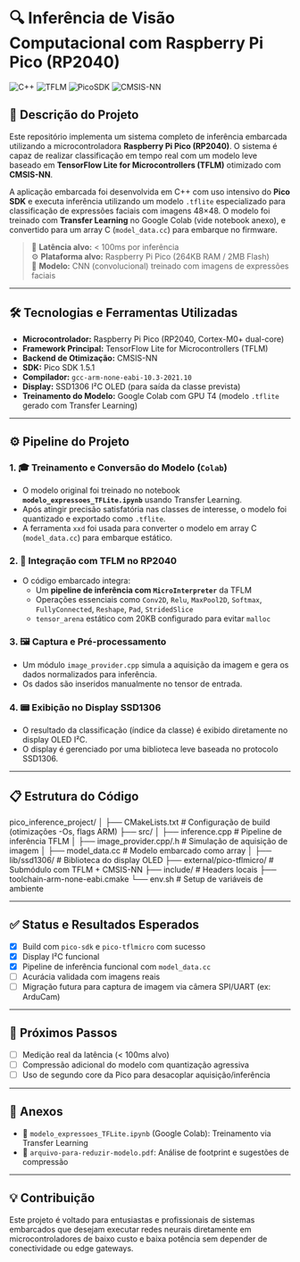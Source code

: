# 🔍 Inferência de Visão Computacional com Raspberry Pi Pico (RP2040)

![C++](https://img.shields.io/badge/C++-17-blue?style=for-the-badge&logo=cplusplus)
![TFLM](https://img.shields.io/badge/TensorFlow_Lite_Micro-RP2040-yellow?style=for-the-badge&logo=tensorflow)
![PicoSDK](https://img.shields.io/badge/PicoSDK-1.5.1-lightgrey?style=for-the-badge&logo=raspberrypi)
![CMSIS-NN](https://img.shields.io/badge/CMSIS--NN-optimized-brightgreen?style=for-the-badge&logo=arm)

## 📄 Descrição do Projeto

Este repositório implementa um sistema completo de inferência embarcada utilizando a microcontroladora **Raspberry Pi Pico (RP2040)**. O sistema é capaz de realizar classificação em tempo real com um modelo leve baseado em **TensorFlow Lite for Microcontrollers (TFLM)** otimizado com **CMSIS-NN**.

A aplicação embarcada foi desenvolvida em C++ com uso intensivo do **Pico SDK** e executa inferência utilizando um modelo `.tflite` especializado para classificação de expressões faciais com imagens 48×48. O modelo foi treinado com **Transfer Learning** no Google Colab (vide notebook anexo), e convertido para um array C (`model_data.cc`) para embarque no firmware.

> 📌 **Latência alvo:** < 100ms por inferência  
> ⚙️ **Plataforma alvo:** Raspberry Pi Pico (264KB RAM / 2MB Flash)  
> 🧠 **Modelo:** CNN (convolucional) treinado com imagens de expressões faciais

---

## 🛠️ Tecnologias e Ferramentas Utilizadas

- **Microcontrolador:** Raspberry Pi Pico (RP2040, Cortex-M0+ dual-core)
- **Framework Principal:** TensorFlow Lite for Microcontrollers (TFLM)
- **Backend de Otimização:** CMSIS-NN
- **SDK:** Pico SDK 1.5.1
- **Compilador:** `gcc-arm-none-eabi-10.3-2021.10`
- **Display:** SSD1306 I²C OLED (para saída da classe prevista)
- **Treinamento do Modelo:** Google Colab com GPU T4 (modelo `.tflite` gerado com Transfer Learning)

---

## ⚙️ Pipeline do Projeto

### 1. 🎓 Treinamento e Conversão do Modelo (`Colab`)

- O modelo original foi treinado no notebook **`modelo_expressoes_TFLite.ipynb`** usando Transfer Learning.
- Após atingir precisão satisfatória nas classes de interesse, o modelo foi quantizado e exportado como `.tflite`.
- A ferramenta `xxd` foi usada para converter o modelo em array C (`model_data.cc`) para embarque estático.

### 2. 🧠 Integração com TFLM no RP2040

- O código embarcado integra:
  - Um **pipeline de inferência com `MicroInterpreter`** da TFLM
  - Operações essenciais como `Conv2D`, `Relu`, `MaxPool2D`, `Softmax`, `FullyConnected`, `Reshape`, `Pad`, `StridedSlice`
  - `tensor_arena` estático com 20KB configurado para evitar `malloc`

### 3. 🖼️ Captura e Pré-processamento

- Um módulo `image_provider.cpp` simula a aquisição da imagem e gera os dados normalizados para inferência.
- Os dados são inseridos manualmente no tensor de entrada.

### 4. 📟 Exibição no Display SSD1306

- O resultado da classificação (índice da classe) é exibido diretamente no display OLED I²C.
- O display é gerenciado por uma biblioteca leve baseada no protocolo SSD1306.

---

## 📋 Estrutura do Código
pico_inference_project/
│
├── CMakeLists.txt # Configuração de build (otimizações -Os, flags ARM)
├── src/
│ ├── inference.cpp # Pipeline de inferência TFLM
│ ├── image_provider.cpp/.h # Simulação de aquisição de imagem
│ ├── model_data.cc # Modelo embarcado como array
│
├── lib/ssd1306/ # Biblioteca do display OLED
├── external/pico-tflmicro/ # Submódulo com TFLM + CMSIS-NN
├── include/ # Headers locais
├── toolchain-arm-none-eabi.cmake
└── env.sh # Setup de variáveis de ambiente

---

## ✅ Status e Resultados Esperados

- [x] Build com `pico-sdk` e `pico-tflmicro` com sucesso
- [x] Display I²C funcional
- [x] Pipeline de inferência funcional com `model_data.cc`
- [ ] Acurácia validada com imagens reais
- [ ] Migração futura para captura de imagem via câmera SPI/UART (ex: ArduCam)

---

## 🧪 Próximos Passos

- [ ] Medição real da latência (< 100ms alvo)
- [ ] Compressão adicional do modelo com quantização agressiva
- [ ] Uso de segundo core da Pico para desacoplar aquisição/inferência

---

## 📎 Anexos

- 📓 `modelo_expressoes_TFLite.ipynb` (Google Colab): Treinamento via Transfer Learning
- 📘 `arquivo-para-reduzir-modelo.pdf`: Análise de footprint e sugestões de compressão

---

## 💡 Contribuição

Este projeto é voltado para entusiastas e profissionais de sistemas embarcados que desejam executar redes neurais diretamente em microcontroladores de baixo custo e baixa potência sem depender de conectividade ou edge gateways.
